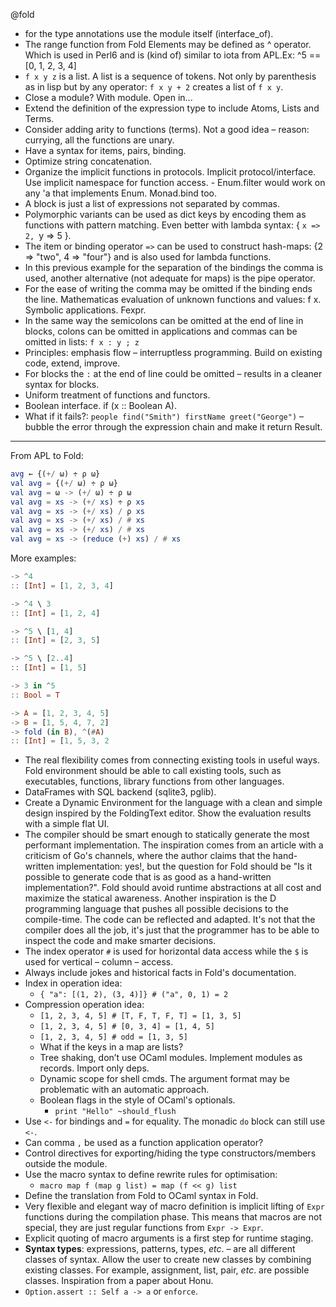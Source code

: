 
@fold

- for the type annotations use the module itself (interface_of).
- The range function from Fold Elements may be defined as ^ operator. Which is used in Perl6 and is (kind of) similar to iota from APL.Ex: ^5 == [0, 1, 2, 3, 4]
- `f x y z` is a list. A list is a sequence of tokens. Not only by parenthesis as in lisp but by any operator: `f x y + 2` creates a list of `f x y`.
- Close a module? With module. Open in...
- Extend the definition of the expression type to include Atoms, Lists and Terms.
- Consider adding arity to functions (terms). Not a good idea – reason: currying, all the functions are unary.
- Have a syntax for items, pairs, binding.
- Optimize string concatenation.
- Organize the implicit functions in protocols. Implicit protocol/interface.
Use implicit namespace for function access. - Enum.filter would work on any 'a that implements Enum. Monad.bind too.
- A block is just a list of expressions not separated by commas.
- Polymorphic variants can be used as dict keys by encoding them as functions with pattern matching. Even better with lambda syntax: { `x => 2, `y => 5 }.
- The item or binding operator `=>` can be used to construct hash-maps: {2 => "two", 4 => "four"} and is also used for lambda functions.
- In this previous example for the separation of the bindings the comma is used, another alternative (not adequate for maps) is the pipe operator.
- For the ease of writing the comma may be omitted if the binding ends the line.
Mathematicas evaluation of unknown functions and values: f x. Symbolic applications. Fexpr.
- In the same way the semicolons can be omitted at the end of line in blocks, colons can be omitted in applications and commas can be omitted in lists: `f x : y ; z`
- Principles: emphasis flow – interruptless programming. Build on existing code, extend, improve.
- For blocks the `:` at the end of line could be omitted – results in a cleaner syntax for blocks.
- Uniform treatment of functions and functors.
- Boolean interface. if (x :: Boolean A).
- What if it fails?: `people find("Smith") firstName greet("George")` – bubble the error through the expression chain and make it return Result.

---

From APL to Fold:

```elm
avg ← {(+/ ω) ÷ ρ ω}
val avg = {(+/ ω) ÷ ρ ω}
val avg = ω -> (+/ ω) ÷ ρ ω
val avg = xs -> (+/ xs) ÷ ρ xs
val avg = xs -> (+/ xs) / ρ xs
val avg = xs -> (+/ xs) / # xs
val avg = xs -> (+/ xs) / # xs
val avg = xs -> (reduce (+) xs) / # xs
```

More examples:

```elm
-> ^4
:: [Int] = [1, 2, 3, 4]

-> ^4 \ 3
:: [Int] = [1, 2, 4]

-> ^5 \ [1, 4]
:: [Int] = [2, 3, 5]

-> ^5 \ [2..4]
:: [Int] = [1, 5]

-> 3 in ^5
:: Bool = T

-> A = [1, 2, 3, 4, 5]
-> B = [1, 5, 4, 7, 2]
-> fold (in B), ^(#A)
:: [Int] = [1, 5, 3, 2
```

- The real flexibility comes from connecting existing tools in useful ways.
  Fold environment should be able to call existing tools, such as executables,
  functions, library functions from other languages.
- DataFrames with SQL backend (sqlite3, pglib).
- Create a Dynamic Environment for the language with a clean and simple design inspired by the FoldingText editor. Show the evaluation results with a simple flat UI.
- The compiler should be smart enough to statically generate the most performant implementation. The inspiration comes from an article with a criticism of Go's channels, where the author claims that the hand-written implementation: yes!, but the question for Fold should be "Is it possible to generate code that is as good as a hand-written implementation?". Fold should avoid runtime abstractions at all cost and maximize the statical awareness. Another inspiration is the D programming language that pushes all possible decisions to the compile-time. The code can be reflected and adapted. It's not that the compiler does all the job, it's just that the programmer has to be able to inspect the code and make smarter decisions.
- The index operator `#` is used for horizontal data access while the `$` is used for vertical – column – access.
- Always include jokes and historical facts in Fold's documentation.
- Index in operation idea:
  - `{ "a": [(1, 2), (3, 4)]} # ("a", 0, 1) = 2`
- Compression operation idea:
  - `[1, 2, 3, 4, 5] # [T, F, T, F, T] = [1, 3, 5]`
  - `[1, 2, 3, 4, 5] # [0, 3, 4] = [1, 4, 5]`
  - `[1, 2, 3, 4, 5] # odd = [1, 3, 5]`
  - What if the keys in a map are lists?
  - Tree shaking, don’t use OCaml modules. Implement modules as records. Import only deps.
  - Dynamic scope for shell cmds. The argument format may be problematic with an automatic approach.
  - Boolean flags in the style of OCaml's optionals.
    - `print "Hello" ~should_flush`
- Use `<-` for bindings and `=` for equality. The monadic `do` block can still use `<-`.
- Can comma `,` be used as a function application operator?
- Control directives for exporting/hiding the type constructors/members outside the module.
- Use the macro syntax to define rewrite rules for optimisation:
  - `macro map f (map g list) = map (f << g) list`
- Define the translation from Fold to OCaml syntax in Fold.
- Very flexible and elegant way of macro definition is implicit lifting of `Expr` functions during the compilation phase. This means that macros are not special, they are just regular functions from `Expr -> Expr`.
- Explicit quoting of macro arguments is a first step for runtime staging.
- **Syntax types**: expressions, patterns, types, *etc*. – are all different classes of syntax. Allow the user to create new classes by combining existing classes. For example, assignment, list, pair, *etc*. are possible classes. Inspiration from a paper about Honu.
- `Option.assert :: Self a -> a` or `enforce`.
